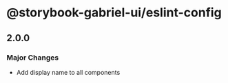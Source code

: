 # @storybook-gabriel-ui/eslint-config

## 2.0.0

### Major Changes

- Add display name to all components
